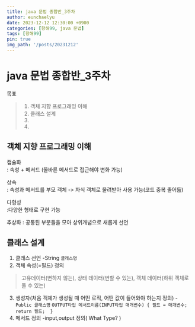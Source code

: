 ```yaml
---
title: java 문법 종합반_3주차
author: eunchaelyu
date: 2023-12-12 12:30:00 +0900
categories: [항해99, java 문법]
tags: [항해99]
pin: true
img_path: '/posts/20231212'
---
```


# java 문법 종합반_3주차    
  목표
> 1. 객체 지향 프로그래밍 이해
> 2. 클래스 설계 
> 3.  
> 4.  

## 객체 지향 프로그래밍 이해    
  캡슐화        
: 속성 + 메서드 (올바른 메서드로 접근해야 변화 가능)     

  상속    
: 속성과 메서드를 부모 객체 -> 자식 객체로 물려받아 사용 가능(코드 중복 줄어듦)    

  다형성    
:다양한 형태로 구현 가능    

  추상화
: 공통된 부분들을 모아 상위개념으로 새롭게 선언    


## 클래스 설계    
  1. 클래스 선언
     -String ``클래스명``
  2. 객체 속성(=필드) 정의    
> 고유데이터(변하지 않는), 상태 데이터(변할 수 있는), 객체 데이터(하위 객체로 둘 수 있는)    
     
  3. 생성자(처음 객체가 생성될 때 어떤 로직, 어떤 값이 들어와야 하는지 정의)
     -``Public 클래스명`` ``OUTPUT타입 메서드이름(INPUT타입 매개변수) {
                             필드 = 매개변수;
                               return 필드; 
                         }`` 
  4. 메서드 정의
     -input,output 정의( What Type? )
